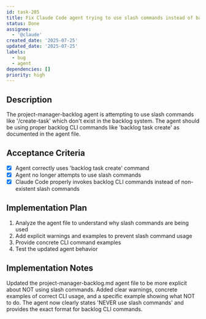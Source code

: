 ```yaml
---
id: task-205
title: Fix Claude Code agent trying to use slash commands instead of backlog CLI
status: Done
assignee:
  - '@claude'
created_date: '2025-07-25'
updated_date: '2025-07-25'
labels:
  - bug
  - agent
dependencies: []
priority: high
---
```


## Description

The project-manager-backlog agent is attempting to use slash commands like '/create-task' which don't exist in the backlog system. The agent should be using proper backlog CLI commands like 'backlog task create' as documented in the agent file.

## Acceptance Criteria

- [x] Agent correctly uses 'backlog task create' command
- [x] Agent no longer attempts to use slash commands
- [x] Claude Code properly invokes backlog CLI commands instead of non-existent slash commands

## Implementation Plan

1. Analyze the agent file to understand why slash commands are being used
2. Add explicit warnings and examples to prevent slash command usage
3. Provide concrete CLI command examples
4. Test the updated agent behavior

## Implementation Notes

Updated the project-manager-backlog.md agent file to be more explicit about NOT using slash commands. Added clear warnings, concrete examples of correct CLI usage, and a specific example showing what NOT to do. The agent now clearly states 'NEVER use slash commands' and provides the exact format for backlog CLI commands.
